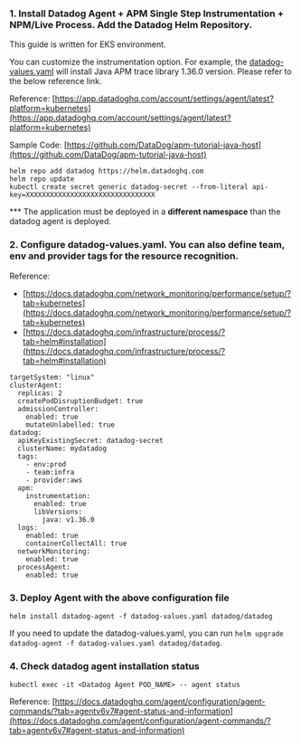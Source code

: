 ### 1. Install Datadog Agent + APM Single Step Instrumentation + NPM/Live Process. Add the Datadog Helm Repository.

This guide is written for EKS environment.

You can customize the instrumentation option. For example, the [datadog-values.yaml](https://github.com/nuri-lee37/dd-agent-install/blob/main/kubernetes/datadog-values.yaml) will install Java APM trace library 1.36.0 version. Please refer to the below reference link.

Reference: [https://app.datadoghq.com/account/settings/agent/latest?platform=kubernetes](https://app.datadoghq.com/account/settings/agent/latest?platform=kubernetes)

Sample Code: [https://github.com/DataDog/apm-tutorial-java-host](https://github.com/DataDog/apm-tutorial-java-host)

```
helm repo add datadog https://helm.datadoghq.com
helm repo update
kubectl create secret generic datadog-secret --from-literal api-key=XXXXXXXXXXXXXXXXXXXXXXXXXXXXXXXX
```

*** The application must be deployed in a __different namespace__ than the datadog agent is deployed.

### 2. Configure datadog-values.yaml. You can also define team, env and provider tags for the resource recognition. 

Reference: 
- [https://docs.datadoghq.com/network_monitoring/performance/setup/?tab=kubernetes](https://docs.datadoghq.com/network_monitoring/performance/setup/?tab=kubernetes)
- [https://docs.datadoghq.com/infrastructure/process/?tab=helm#installation](https://docs.datadoghq.com/infrastructure/process/?tab=helm#installation)
```
targetSystem: "linux"
clusterAgent:
  replicas: 2
  createPodDisruptionBudget: true
  admissionController:
    enabled: true
    mutateUnlabelled: true
datadog:
  apiKeyExistingSecret: datadog-secret
  clusterName: mydatadog
  tags:
    - env:prod
    - team:infra
    - provider:aws
  apm:
    instrumentation:
      enabled: true
      libVersions:
        java: v1.36.0
  logs:
    enabled: true
    containerCollectAll: true
  networkMonitoring:
    enabled: true
  processAgent:
    enabled: true
```

### 3. Deploy Agent with the above configuration file
`helm install datadog-agent -f datadog-values.yaml datadog/datadog`

If you need to update the datadog-values.yaml, you can run `helm upgrade datadog-agent -f datadog-values.yaml datadog/datadog`.

### 4. Check datadog agent installation status
`kubectl exec -it <Datadog Agent POD_NAME> -- agent status`

Reference: [https://docs.datadoghq.com/agent/configuration/agent-commands/?tab=agentv6v7#agent-status-and-information](https://docs.datadoghq.com/agent/configuration/agent-commands/?tab=agentv6v7#agent-status-and-information)
